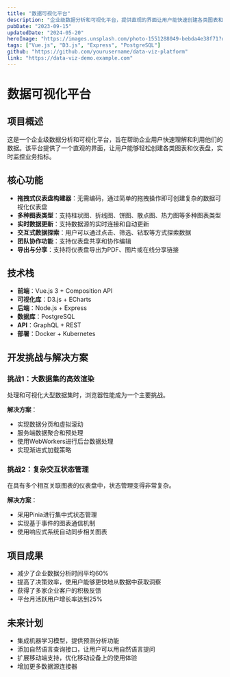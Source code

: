 ```yaml
---
title: "数据可视化平台"
description: "企业级数据分析和可视化平台，提供直观的界面让用户能快速创建各类图表和仪表盘，实时监控业务指标。"
pubDate: "2023-09-15"
updatedDate: "2024-05-20"
heroImage: "https://images.unsplash.com/photo-1551288049-bebda4e38f71?q=80&w=800"
tags: ["Vue.js", "D3.js", "Express", "PostgreSQL"]
github: "https://github.com/yourusername/data-viz-platform"
link: "https://data-viz-demo.example.com"
---
```


# 数据可视化平台

## 项目概述

这是一个企业级数据分析和可视化平台，旨在帮助企业用户快速理解和利用他们的数据。该平台提供了一个直观的界面，让用户能够轻松创建各类图表和仪表盘，实时监控业务指标。

## 核心功能

- **拖拽式仪表盘构建器**：无需编码，通过简单的拖拽操作即可创建复杂的数据可视化仪表盘
- **多种图表类型**：支持柱状图、折线图、饼图、散点图、热力图等多种图表类型
- **实时数据更新**：支持数据源的实时连接和自动更新
- **交互式数据探索**：用户可以通过点击、筛选、钻取等方式探索数据
- **团队协作功能**：支持仪表盘共享和协作编辑
- **导出与分享**：支持将仪表盘导出为PDF、图片或在线分享链接

## 技术栈

- **前端**：Vue.js 3 + Composition API
- **可视化库**：D3.js + ECharts
- **后端**：Node.js + Express
- **数据库**：PostgreSQL
- **API**：GraphQL + REST
- **部署**：Docker + Kubernetes

## 开发挑战与解决方案

### 挑战1：大数据集的高效渲染

处理和可视化大型数据集时，浏览器性能成为一个主要挑战。

**解决方案**：
- 实现数据分页和虚拟滚动
- 服务端数据聚合和预处理
- 使用WebWorkers进行后台数据处理
- 实现渐进式加载策略

### 挑战2：复杂交互状态管理

在具有多个相互关联图表的仪表盘中，状态管理变得非常复杂。

**解决方案**：
- 采用Pinia进行集中式状态管理
- 实现基于事件的图表通信机制
- 使用响应式系统自动同步相关图表

## 项目成果

- 减少了企业数据分析时间平均60%
- 提高了决策效率，使用户能够更快地从数据中获取洞察
- 获得了多家企业客户的积极反馈
- 平台月活跃用户增长率达到25%

## 未来计划

- 集成机器学习模型，提供预测分析功能
- 添加自然语言查询接口，让用户可以用自然语言提问
- 扩展移动端支持，优化移动设备上的使用体验
- 增加更多数据源连接器 